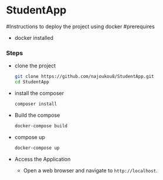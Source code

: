 # StudentApp

#Instructions to deploy the project using docker
#prerequires 
- docker installed


### Steps
- clone the project
    ```bash
    git clone https://github.com/najoukou8/StudentApp.git
    cd StudentApp
    ```
- install the composer
    ```bash
    composer install 
    ```
- Build the compose
    ```bash
    docker-compose build
    ```
- compose up
    ```bash
    docker-compose up
    ```

- Access the Application
   - Open a web browser and navigate to `http://localhost`.

